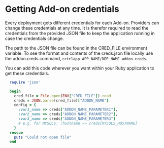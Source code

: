 # Getting Add-on credentials

Every deployment gets different credentials for each Add-on. Providers can change these credentials at any time. It is therefor required to read  the credentials from the provided JSON file to keep the application running in case the credentials change.

The path to the JSON file can be found in the CRED_FILE environment variable. To see the format and contents of the creds.json file locally use the addon.creds command, `cctrlapp APP_NAME/DEP_NAME addon.creds`.

You can add this code wherever you want within your Ruby application to get these credentials.

~~~ruby
  require 'json'

  begin
    cred_file = File.open(ENV["CRED_FILE"]).read
    creds = JSON.parse(cred_file)["ADDON_NAME"]
    config = {
      :var1_name => creds["ADDON_NAME_PARAMETER1"],
      :var2_name => creds["ADDON_NAME_PARAMETER2"],
      :var3_name => creds["ADDON_NAME_PARAMETER3"]
      # e.g. for MYSQLS: :hostname => creds[MYSQLS_HOSTNAME]
    }
  rescue
    puts "Could not open file"
  end
~~~

